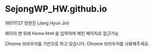 # SejongWP_HW.github.io
18011727 장현진 (Jang Hyun Jin)

페이지 맨 뒤에 
Home.html
을 입력하여 메인 페이지로 접근가능

Chrome 브라우저를 기반으로 하고 있습니다. Chrome 브라우저를 사용해주세요.
